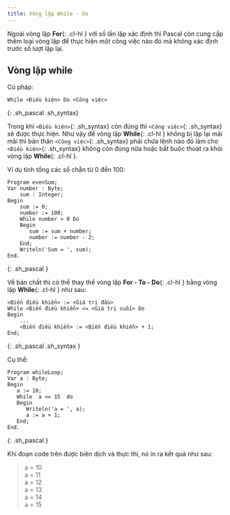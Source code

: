 ```yaml
---
title: Vòng lặp While - Do
---
```


Ngoài vòng lặp **For**{: .cl-hl } với số lần lặp xác định thì Pascal còn cung cấp thêm loại vòng lặp để thực hiện một công việc nào đó mà không xác định trước số lượt lặp lại.

## Vòng lặp while

Cú pháp:  

```
While <Điều kiện> Do <Công việc>
```
{: .sh_pascal .sh_syntax}

Trong khi `<Điều kiện>`{: .sh_syntax} còn đúng thì `<Công việc>`{: .sh_syntax} sẽ được thực hiện. Như vậy để vòng lặp **While**{: .cl-hl } không bị lặp lại mãi mãi thì bản thân `<Công việc>`{: .sh_syntax} phải chứa lệnh nào đó làm cho `<Điều kiện>`{: .sh_syntax} không còn đúng nữa hoặc bắt buộc thoát ra khỏi vòng lặp **While**{: .cl-hl }. 

Ví dụ tính tổng các số chẵn từ 0 đến 100:

```
Program evenSum;
Var number : Byte;
    sum : Integer;
Begin
    sum := 0;
    number := 100;
    While number > 0 Do
    Begin
       sum := sum + number;
       number := number - 2;
    End;
    Writeln('Sum = ', sum);
End.
```
{: .sh_pascal }

Về bản chất thì có thể thay thế vòng lặp **For - To - Do**{: .cl-hl } bằng vòng lặp **While**{: .cl-hl } như sau:

```
<Biến điều khiển> := <Giá trị đầu>
While <Biến điều khiển> <= <Giá trị cuối> Do
Begin
    ...
    <Biến điều khiển> := <Biến điều khiển> + 1;
End;
```
{: .sh_pascal .sh_syntax }

Cụ thể:

```
Program whileLoop;
Var a : Byte;
Begin
   a := 10;
   While  a <= 15  do
   Begin
      Writeln('a = ', a);
      a := a + 1;
   End;
End.
```
{: .sh_pascal }

Khi đoạn code trên được biên dịch và thực thi, nó in ra kết quả như sau:

> a = 10  
> a = 11  
> a = 12  
> a = 13  
> a = 14  
> a = 15